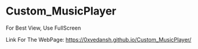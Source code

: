 # Custom_MusicPlayer

For Best View, Use FullScreen 













Link For The WebPage: https://0xvedansh.github.io/Custom_MusicPlayer/
